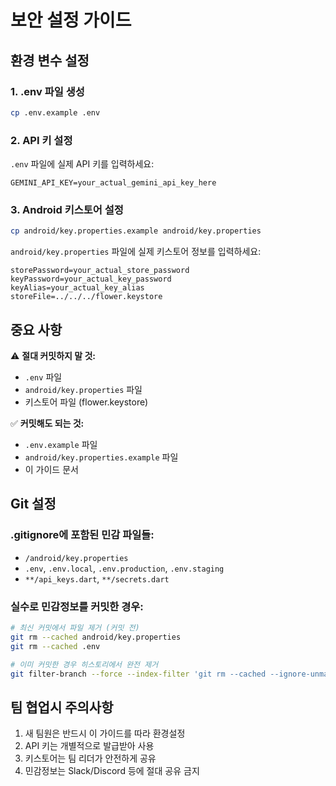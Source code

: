 # 보안 설정 가이드

## 환경 변수 설정

### 1. .env 파일 생성
```bash
cp .env.example .env
```

### 2. API 키 설정
`.env` 파일에 실제 API 키를 입력하세요:
```
GEMINI_API_KEY=your_actual_gemini_api_key_here
```

### 3. Android 키스토어 설정
```bash
cp android/key.properties.example android/key.properties
```

`android/key.properties` 파일에 실제 키스토어 정보를 입력하세요:
```
storePassword=your_actual_store_password
keyPassword=your_actual_key_password
keyAlias=your_actual_key_alias
storeFile=../../../flower.keystore
```

## 중요 사항

⚠️ **절대 커밋하지 말 것:**
- `.env` 파일
- `android/key.properties` 파일
- 키스토어 파일 (flower.keystore)

✅ **커밋해도 되는 것:**
- `.env.example` 파일
- `android/key.properties.example` 파일
- 이 가이드 문서

## Git 설정

### .gitignore에 포함된 민감 파일들:
- `/android/key.properties`
- `.env`, `.env.local`, `.env.production`, `.env.staging`
- `**/api_keys.dart`, `**/secrets.dart`

### 실수로 민감정보를 커밋한 경우:
```bash
# 최신 커밋에서 파일 제거 (커밋 전)
git rm --cached android/key.properties
git rm --cached .env

# 이미 커밋한 경우 히스토리에서 완전 제거
git filter-branch --force --index-filter 'git rm --cached --ignore-unmatch android/key.properties' --prune-empty --tag-name-filter cat -- --all
```

## 팀 협업시 주의사항

1. 새 팀원은 반드시 이 가이드를 따라 환경설정
2. API 키는 개별적으로 발급받아 사용
3. 키스토어는 팀 리더가 안전하게 공유
4. 민감정보는 Slack/Discord 등에 절대 공유 금지